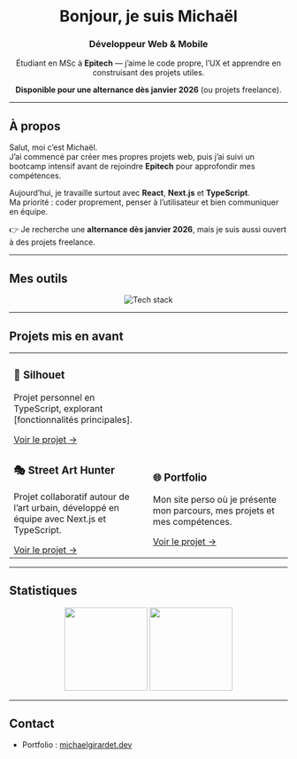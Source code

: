 
<div align="center">

  <h1>Bonjour, je suis Michaël</h1>
  <h3>Développeur Web & Mobile</h3>

  <p>
    Étudiant en MSc à <b>Epitech</b> — j’aime le code propre, l’UX
    et apprendre en construisant des projets utiles.
  </p>

  <p>
    <b>Disponible pour une alternance dès janvier 2026</b>
    (ou projets freelance).
  </p>

</div>


---

## À propos
Salut, moi c’est Michaël.  
J’ai commencé par créer mes propres projets web, puis j’ai suivi un bootcamp intensif avant de rejoindre **Epitech** pour approfondir mes compétences.  

Aujourd’hui, je travaille surtout avec **React**, **Next.js** et **TypeScript**.  
Ma priorité : coder proprement, penser à l’utilisateur et bien communiquer en équipe.  

👉 Je recherche une **alternance dès janvier 2026**, mais je suis aussi ouvert à des projets freelance.

---

## Mes outils
<p align="center">
  <img src="https://skillicons.dev/icons?i=react,nextjs,ts,js,tailwind,nodejs,express,mysql,figma,notion,git,github" alt="Tech stack" />
</p>

---

## Projets mis en avant
<table>
  <tr>
    <td width="50%">
      <h3>🎨 Silhouet</h3>
      <p>Projet personnel en TypeScript, explorant [fonctionnalités principales].</p>
      <a href="https://github.com/michaelgirardet/silhouet">Voir le projet →</a>
    </td>
  </tr>
  <tr>
    <td width="50%">
      <h3>🎭 Street Art Hunter</h3>
      <p>Projet collaboratif autour de l’art urbain, développé en équipe avec Next.js et TypeScript.</p>
      <a href="https://github.com/WildCodeSchool-2024-09/js-lyon-2024-09-P3-Street-Art-Hunter">Voir le projet →</a>
    </td>
    <td width="50%">
      <h3>🌐 Portfolio</h3>
      <p>Mon site perso où je présente mon parcours, mes projets et mes compétences.</p>
      <a href="https://michaelgirardet.dev">Voir le projet →</a>
    </td>
  </tr>
</table>

---

## Statistiques
<p align="center">
  <img src="https://github-readme-stats.vercel.app/api?username=michaelgirardet&show_icons=true&theme=transparent" height="150" />
  <img src="https://github-readme-stats.vercel.app/api/top-langs/?username=michaelgirardet&layout=compact&theme=transparent" height="150" />
</p>

---

## Contact
- Portfolio : [michaelgirardet.dev](https://michaelgirardet.dev)  
